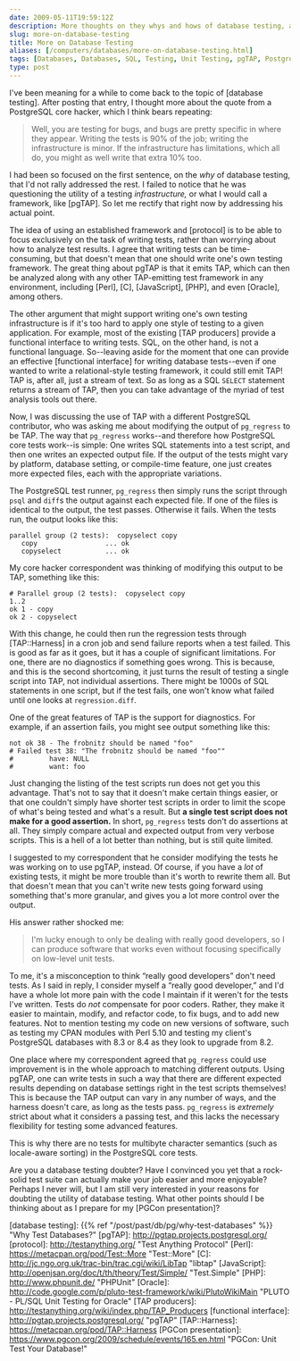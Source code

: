 ```yaml
--- 
date: 2009-05-11T19:59:12Z
description: More thoughts on they whys and hows of database testing, and wondering why one might think that it’s pointless or useless.
slug: more-on-database-testing
title: More on Database Testing
aliases: [/computers/databases/more-on-database-testing.html]
tags: [Databases, Databases, SQL, Testing, Unit Testing, pgTAP, Postgres]
type: post
---
```


I've been meaning for a while to come back to the topic of [database testing].
After posting that entry, I thought more about the quote from a PostgreSQL core
hacker, which I think bears repeating:

> Well, you are testing for bugs, and bugs are pretty specific in where they
> appear. Writing the tests is 90% of the job; writing the infrastructure is
> minor. If the infrastructure has limitations, which all do, you might as well
> write that extra 10% too.

I had been so focused on the first sentence, on the *why* of database testing,
that I'd not rally addressed the rest. I failed to notice that he was
questioning the utility of a testing *infrastructure,* or what I would call a
framework, like [pgTAP]. So let me rectify that right now by addressing his
actual point.

The idea of using an established framework and [protocol] is to be able to focus
exclusively on the task of writing tests, rather than worrying about how to
analyze test results. I agree that writing tests can be time-consuming, but that
doesn't mean that one should write one's own testing framework. The great thing
about pgTAP is that it emits TAP, which can then be analyzed along with any
other TAP-emitting test framework in any environment, including [Perl], [C],
[JavaScript], [PHP], and even [Oracle], among others.

The other argument that might support writing one's own testing infrastructure
is if it's too hard to apply one style of testing to a given application. For
example, most of the existing [TAP producers] provide a functional interface to
writing tests. SQL, on the other hand, is not a functional language. So--leaving
aside for the moment that one can provide an effective [functional interface]
for writing database tests--even if one wanted to write a relational-style
testing framework, it could still emit TAP! TAP is, after all, just a stream of
text. So as long as a SQL `SELECT` statement returns a stream of TAP, then you
can take advantage of the myriad of test analysis tools out there.

Now, I was discussing the use of TAP with a different PostgreSQL contributor,
who was asking me about modifying the output of `pg_regress` to be TAP. The way
that `pg_regress` works--and therefore how PostgreSQL core tests work--is
simple: One writes SQL statements into a test script, and then one writes an
expected output file. If the output of the tests might vary by platform,
database setting, or compile-time feature, one just creates more expected files,
each with the appropriate variations.

The PostgreSQL test runner, `pg_regress` then simply runs the script through
`psql` and `diff`s the output against each expected file. If one of the files is
identical to the output, the test passes. Otherwise it fails. When the tests
run, the output looks like this:

    parallel group (2 tests):  copyselect copy
       copy                 ... ok
       copyselect           ... ok

My core hacker correspondent was thinking of modifying this output to be TAP,
something like this:

    # Parallel group (2 tests):  copyselect copy
    1..2
    ok 1 - copy
    ok 2 - copyselect

With this change, he could then run the regression tests through [TAP::Harness]
in a cron job and send failure reports when a test failed. This is good as far
as it goes, but it has a couple of significant limitations. For one, there are
no diagnostics if something goes wrong. This is because, and this is the second
shortcoming, it just turns the result of testing a single script into TAP, not
individual assertions. There might be 1000s of SQL statements in one script, but
if the test fails, one won't know what failed until one looks at
`regression.diff`.

One of the great features of TAP is the support for diagnostics. For example, if
an assertion fails, you might see output something like this:

    not ok 38 - The frobnitz should be named "foo"
    # Failed test 38: "The frobnitz should be named "foo""
    #         have: NULL
    #         want: foo

Just changing the listing of the test scripts run does not get you this
advantage. That's not to say that it doesn't make certain things easier, or that
one couldn't simply have shorter test scripts in order to limit the scope of
what's being tested and what's a result. But **a single test script does not
make for a good assertion.** In short, `pg_regress` tests don't do assertions at
all. They simply compare actual and expected output from very verbose scripts.
This is a hell of a lot better than nothing, but is still quite limited.

I suggested to my correspondent that he consider modifying the tests he was
working on to use pgTAP, instead. Of course, if you have a *lot* of existing
tests, it might be more trouble than it's worth to rewrite them all. But that
doesn't mean that you can't write new tests going forward using something that's
more granular, and gives you a lot more control over the output.

His answer rather shocked me:

> I'm lucky enough to only be dealing with really good developers, so I can
> produce software that works even without focusing specifically on low-level
> unit tests.

To me, it's a misconception to think “really good developers” don't need tests.
As I said in reply, I consider myself a “really good developer,” and I'd have a
whole lot more pain with the code I maintain if it weren't for the tests I've
written. Tests do *not* compensate for poor coders. Rather, they make it easier
to maintain, modify, and refactor code, to fix bugs, and to add new features.
Not to mention testing my code on new versions of software, such as testing my
CPAN modules with Perl 5.10 and testing my client's PostgreSQL databases with
8.3 or 8.4 as they look to upgrade from 8.2.

One place where my correspondent agreed that `pg_regress` could use improvement
is in the whole approach to matching different outputs. Using pgTAP, one can
write tests in such a way that there are different expected results depending on
database settings right in the test scripts themselves! This is because the TAP
output can vary in any number of ways, and the harness doesn't care, as long as
the tests pass. `pg_regress` is *extremely* strict about what it considers a
passing test, and this lacks the necessary flexibility for testing some advanced
features.

This is why there are no tests for multibyte character semantics (such as
locale-aware sorting) in the PostgreSQL core tests.

Are you a database testing doubter? Have I convinced you yet that a rock-solid
test suite can actually make your job easier and more enjoyable? Perhaps I never
will, but I am still very interested in your reasons for doubting the utility of
database testing. What other points should I be thinking about as I prepare for
my [PGCon presentation]?

  [database testing]: {{% ref "/post/past/db/pg/why-test-databases" %}}
    "Why Test Databases?"
  [pgTAP]: http://pgtap.projects.postgresql.org/
  [protocol]: http://testanything.org/ "Test Anything Protocol"
  [Perl]: https://metacpan.org/pod/Test::More "Test::More"
  [C]: http://jc.ngo.org.uk/trac-bin/trac.cgi/wiki/LibTap "libtap"
  [JavaScript]: http://openjsan.org/doc/t/th/theory/Test/Simple/ "Test.Simple"
  [PHP]: http://www.phpunit.de/ "PHPUnit"
  [Oracle]: http://code.google.com/p/pluto-test-framework/wiki/PlutoWikiMain
    "PLUTO - PL/SQL Unit Testing for Oracle"
  [TAP producers]: http://testanything.org/wiki/index.php/TAP_Producers
  [functional interface]: http://pgtap.projects.postgresql.org/ "pgTAP"
  [TAP::Harness]: https://metacpan.org/pod/TAP::Harness
  [PGCon presentation]: https://www.pgcon.org/2009/schedule/events/165.en.html
    "PGCon: Unit Test Your Database!"
